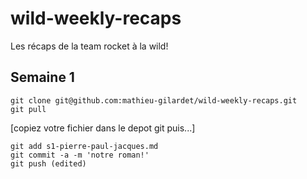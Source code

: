 # wild-weekly-recaps

Les récaps de la team rocket à la wild!

## Semaine 1

```
git clone git@github.com:mathieu-gilardet/wild-weekly-recaps.git
git pull
```

[copiez votre fichier dans le depot git puis...]

```
git add s1-pierre-paul-jacques.md
git commit -a -m 'notre roman!'
git push (edited) 
```
